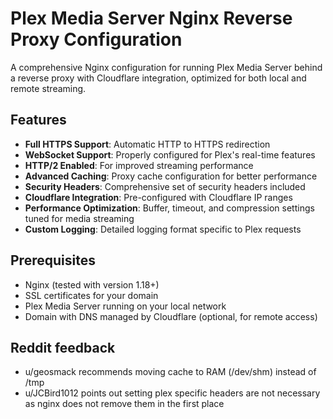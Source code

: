 # Plex Media Server Nginx Reverse Proxy Configuration

A comprehensive Nginx configuration for running Plex Media Server behind a reverse proxy with Cloudflare integration, optimized for both local and remote streaming.

## Features

- **Full HTTPS Support**: Automatic HTTP to HTTPS redirection
- **WebSocket Support**: Properly configured for Plex's real-time features
- **HTTP/2 Enabled**: For improved streaming performance
- **Advanced Caching**: Proxy cache configuration for better performance
- **Security Headers**: Comprehensive set of security headers included
- **Cloudflare Integration**: Pre-configured with Cloudflare IP ranges
- **Performance Optimization**: Buffer, timeout, and compression settings tuned for media streaming
- **Custom Logging**: Detailed logging format specific to Plex requests

## Prerequisites

- Nginx (tested with version 1.18+)
- SSL certificates for your domain
- Plex Media Server running on your local network
- Domain with DNS managed by Cloudflare (optional, for remote access)

## Reddit feedback
- u/geosmack recommends moving cache to RAM (/dev/shm) instead of /tmp
- u/JCBird1012 points out setting plex specific headers are not necessary as nginx does not remove them in the first place
  
